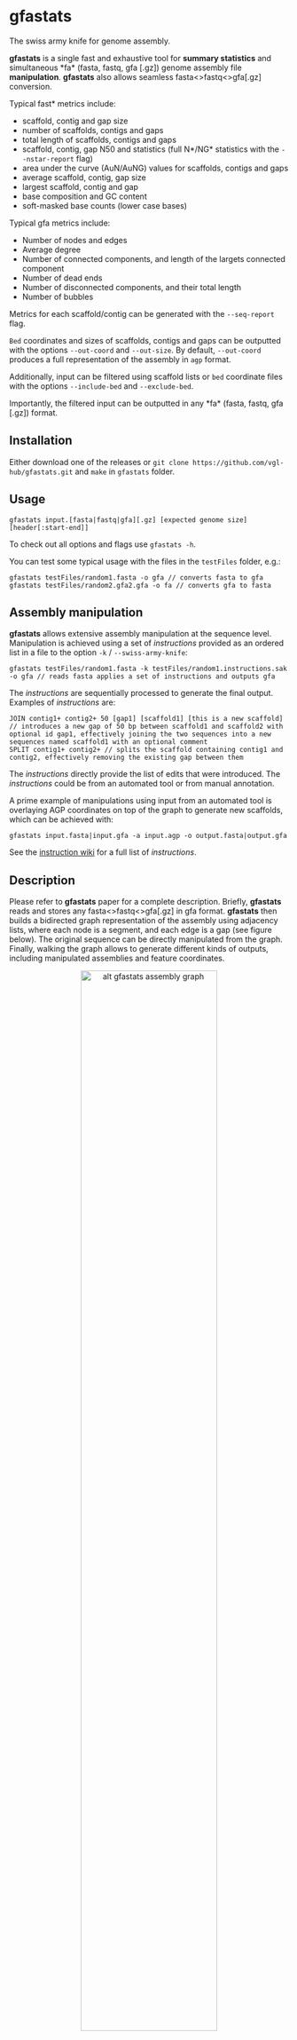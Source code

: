 # gfastats

The swiss army knife for genome assembly.

**gfastats** is a single fast and exhaustive tool for **summary statistics** and simultaneous \*fa\* (fasta, fastq, gfa [.gz]) genome assembly file **manipulation**.
**gfastats** also allows seamless fasta<>fastq<>gfa[.gz] conversion.

Typical fast\* metrics include:

- scaffold, contig and gap size
- number of scaffolds, contigs and gaps
- total length of scaffolds, contigs and gaps
- scaffold, contig, gap N50 and statistics (full N\*/NG\* statistics with the `--nstar-report` flag)
- area under the curve (AuN/AuNG) values for scaffolds, contigs and gaps
- average scaffold, contig, gap size
- largest scaffold, contig and gap
- base composition and GC content
- soft-masked base counts (lower case bases)

Typical gfa metrics include:

- Number of nodes and edges
- Average degree
- Number of connected components, and length of the largets connected component
- Number of dead ends
- Number of disconnected components, and their total length
- Number of bubbles

Metrics for each scaffold/contig can be generated with the `--seq-report` flag.

`Bed` coordinates and sizes of scaffolds, contigs and gaps can be outputted with the options `--out-coord` and `--out-size`. By default, `--out-coord` produces a full representation of the assembly in `agp` format.

Additionally, input can be filtered using scaffold lists or `bed` coordinate files with the options `--include-bed` and `--exclude-bed`.

Importantly, the filtered input can be outputted in any \*fa\* (fasta, fastq, gfa [.gz]) format.

## Installation

Either download one of the releases or `git clone https://github.com/vgl-hub/gfastats.git` and `make` in `gfastats` folder.

## Usage

`gfastats input.[fasta|fastq|gfa][.gz] [expected genome size] [header[:start-end]]`

To check out all options and flags use `gfastats -h`.

You can test some typical usage with the files in the `testFiles` folder, e.g.:

```
gfastats testFiles/random1.fasta -o gfa // converts fasta to gfa
gfastats testFiles/random2.gfa2.gfa -o fa // converts gfa to fasta
```

## Assembly manipulation

**gfastats** allows extensive assembly manipulation at the sequence level. Manipulation is achieved using a set of _instructions_ provided as an ordered list in a file to the option `-k` / `--swiss-army-knife`:

```
gfastats testFiles/random1.fasta -k testFiles/random1.instructions.sak -o gfa // reads fasta applies a set of instructions and outputs gfa
```

The _instructions_ are sequentially processed to generate the final output. Examples of _instructions_ are:

```
JOIN contig1+ contig2+ 50 [gap1] [scaffold1] [this is a new scaffold] // introduces a new gap of 50 bp between scaffold1 and scaffold2 with optional id gap1, effectively joining the two sequences into a new sequences named scaffold1 with an optional comment
SPLIT contig1+ contig2+ // splits the scaffold containing contig1 and contig2, effectively removing the existing gap between them
```

The _instructions_ directly provide the list of edits that were introduced. The _instructions_ could be from an automated tool or from manual annotation.

A prime example of manipulations using input from an automated tool is overlaying AGP coordinates on top of the graph to generate new scaffolds, which can be achieved with:
```
gfastats input.fasta|input.gfa -a input.agp -o output.fasta|output.gfa
```

See the <a href="instructions/">instruction wiki</a> for a full list of _instructions_.

## Description

Please refer to **gfastats** paper for a complete description. Briefly, **gfastats** reads and stores any fasta<>fastq<>gfa[.gz] in gfa format. **gfastats** then builds a bidirected graph representation of the assembly using adjacency lists, where each node is a segment, and each edge is a gap (see figure below). The original sequence can be directly manipulated from the graph. Finally, walking the graph allows to generate different kinds of outputs, including manipulated assemblies and feature coordinates.

<p align="center">
    <img src="images/graph.png" alt="alt gfastats assembly graph" width="70%" />
</p>

## How to cite

If you use **gfastats** in your work, please cite:

Gfastats: conversion, evaluation and manipulation of genome sequences using assembly graphs

Giulio Formenti, Linelle Abueg, Angelo Brajuka, Nadolina Brajuka, Cristo Gallardo, Alice Giani, Olivier Fedrigo, Erich D. Jarvis

doi: https://doi.org/10.1101/2022.03.24.485682
# gfastats validation

Validation files with a .tst extension are used to ensure that gfastats is in a working state after changes to the code.
A .tst file consists of a single line of command line arguments to run gfastats with, followed by either "embedded" to signify the expected output is in the same file, or a path to a file with the expected output.
gfastats is run with the given command line arguments and the expected output is compared to the actual output, any differences can be printed with the `-v` option, and gfastats-validate will return `EXIT_FAILURE`. The exact commands being run to test output can be seen with the `-c` option.

Run gfastats-validate with .tst files as command line arguments or folders to be recursively searched for all .tst files.
The val.sh and val.bat scripts will run gfastats-validate with all files in "validateFiles/".

Example Usage:
```
gfastats-validate validateFiles/random1.fasta0.tst  // tests only random1.fasta0.tst
gfastats-validate validateFiles                     // tests all files in the validateFiles folder
```

Test files can be automatically generated by running `gfastats-generate-tests`, but this should only be done while gfastats is in a working state, with no known bugs or unexpected behaviour.

`gfastats-validate` is run automatically with all files in "validateFiles/" on windows, ubuntu, and mac virtual machines through github actions when any changes are pushed or merged to the main branch.# Instruction wiki

## JOIN

The JOIN instruction introduces a new gap of 50 bp between scaffold1 and scaffold2 (two paths) with id gap1, effectively joining the two sequences into a new sequences named new_scaffold with an optional comment.

```
JOIN    scaffold1+    scaffold2+    50  gap1    new_scaffold
JOIN    scaffold1(1:100)+    scaffold2(1:100)+    50  gap1    new_scaffold // optional subsetting
```

## SPLIT

The SPLIT instruction splits the scaffold containing contig1 and contig2, effectively removing the existing gap between them. Two optional comments can be provided.

```
SPLIT   contig1+    contig2+    scaffold1   scaffold2 [this is a new scaffold1] [this is a new scaffold2]
```

## EXCISE

The EXCISE instruction removes contig1 from its scaffold, leading leaving it unplaced and adding a gap of the given size with optional id gap1 between the original sequences

```
EXCISE  contig1  50  [gap1] // new 50 bp gap
```

## REMOVE

The REMOVE instruction removes contig1 from the segment set. If it is part of a path, the path is also removed.

```
REMOVE  contig1
```

## ERASE

The ERASE instruction trims off the sequence range specified from the given segment.

```
ERASE   contig1:10-100 // deletes contig1 sequence between the coordinates provided (in bed format)
```

## RVCP

The RVCP instruction reverse-complements contig1 sequence in place

```
RVCP    contig1
```

## INVERT

The INVERT instruction inverts contig1 sequence in place

```
INVERT  contig1
```

## Yet to be implemented

```
ADD contig3 contig1+ 50 contig2+ 50 ACGT // introduces a new contig named contig3 with sequence ACGT between contig1 and contig2 leaving 50bp gaps on each side
REPLACE contig1:20-24 ACGT // replaces the sequence at coordinates contig1:20-24 with ACGT
```
